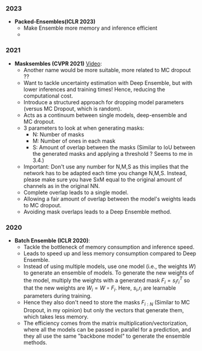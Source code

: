### 2023
 - **Packed-Ensembles(ICLR 2023)**
   - Make Ensemble more memory and inference efficient
   -  

### 2021
 - **Masksembles (CVPR 2021)** [Video](https://www.youtube.com/watch?v=YWKVdn3kLp0):
   - Another name would be more suitable, more related to MC dropout ??
   - Want to tackle uncertainty estimation with Deep Ensemble, but with lower inferences and training times! Hence, reducing the computational cost.
   - Introduce a structured approach for dropping model parameters (versus MC Dropout, which is random).
   - Acts as a continuum between single models, deep-ensemble and MC dropout.
   - 3 parameters to look at when generating masks:
     - N: Number of masks
     - M: Number of ones in each mask
     - S: Amount of overlap between the masks (Similar to IoU between the generated masks and applying a threshold ? Seems to me in 3.4.)
   - Important: Don't use any number for N,M,S as this implies that the network has to be adapted each time you change N,M,S. Instead, please make sure you have SxM equal to the original amount of channels as in the original NN.
   - Complete overlap leads to a single model.
   - Allowing a fair amount of overlap between the model's weights leads to MC dropout.
   - Avoiding mask overlaps leads to a Deep Ensemble method.


### 2020
 - **Batch Ensemble (ICLR 2020)**:
   - Tackle the bottleneck of memory consumption and inference speed. 
   - Leads to speed up and less memory consumption compared to Deep Ensemble.
   - Instead of using multiple models, use one model (i.e., the weights $W$) to generate an ensemble of models. To generate the new weights of the model, multiply the weights with a generated mask $F_{i} = s_{i}r_{i}^T$ so that the new weights are $W_{i} = W \circ F_{i}$. Here, $s_{i}$,$r_{i}$ are learnable parameters during training.
   - Hence they also don't need to store the masks $F_{i:N}$ (Similar to MC Dropout, in my opinion) but only the vectors that generate them, which takes less memory.
   - The efficiency comes from the matrix multiplication/vectorization, where all the models can be passed in parallel for a prediction, and they all use the same "backbone model" to generate the ensemble methods.
  
